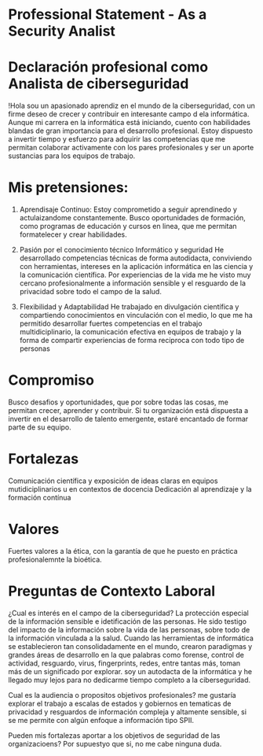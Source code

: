 # Professional Statement - As a Security Analist 
# Declaración profesional como Analista de ciberseguridad  

!Hola sou un apasionado aprendiz en el mundo de la ciberseguridad, con un firme deseo de crecer y contribuir
en interesante campo d ela informática. Aunque mi carrera en la informática está iniciando, cuento con habilidades
blandas de gran importancia para el desarrollo profesional. Estoy dispuesto a invertir tiempo y esfuerzo para 
adquirir las competencias que me permitan colaborar activamente con los pares profesionales y ser un aporte 
sustancias para los equipos de trabajo.

# Mis pretensiones:
  1. Aprendisaje Continuo: 
     Estoy comprometido a seguir aprendinedo y actulaizandome constantemente. Busco oportunidades de formación,
     como programas de educación y cursos en linea, que me permitan formatelecer y crear habilidades.

  3. Pasión por el conocimiento técnico Informático y seguridad
     He desarrollado competencias técnicas de forma autodidacta, conviviendo con herramientas, intereses en la aplicación
     informática en las ciencia y la comunicación científica. Por experiencias de la vida me he visto muy cercano
     profesionalmente a información sensible y el resguardo de la privacidad sobre todo el campo de la salud.
     
  4. Flexibilidad y Adaptabilidad
     He trabajado en divulgación científica y compartiendo conocimientos en vinculación con el medio, lo que me ha permitido
     desarrollar fuertes competencias en el trabajo multidiciplinario, la comunicación efectiva en equipos de trabajo y
     la forma de compartir experiencias de forma reciproca con todo tipo de personas

# Compromiso
Busco desafios y oportunidades, que por sobre todas las cosas, me permitan crecer, aprender y contribuir.
Si tu organización está dispuesta a invertir en el desarrollo de talento emergente, estaré encantado de 
formar parte de su equipo. 

# Fortalezas
Comunicación científica y exposición de ideas claras en equipos mutidiciplinarios u en contextos de docencia 
Dedicación al aprendizaje y la formación contínua 

# Valores
Fuertes valores a la ética, con la garantía de que he puesto en práctica profesionalemnte la bioética.

# Preguntas de Contexto Laboral
¿Cual es interés en el campo de la ciberseguridad?
La protección especial de la información sensible e idetificación de las personas. He sido testigo del impacto de la información 
sobre la vida de las personas, sobre todo de la información vinculada a la salud. Cuando las herramientas de informática se 
establecieron tan consolidadamente en el mundo, crearon paradigmas y grandes áreas de desarrollo en la que palabras como 
forense, control de actividad, resguardo, virus, fingerprints, redes, entre tantas más, toman más de un significado por explorar. 
soy un autodacta de la informática y he llegado muy lejos para no dedicarme tiempo completo a la ciberseguridad.
 
Cual es la audiencia o propositos objetivos profesionales?
me gustaría explorar el trabajo a escalas de estados y gobiernos en tematicas de privacidad y resguardos de información compleja 
y altamente sensible, si se me permite con algún enfoque a información tipo SPII.

Pueden mis fortalezas aportar a los objetivos de seguridad de las organizacioens?
Por supuestyo que si, no me cabe ninguna duda.
